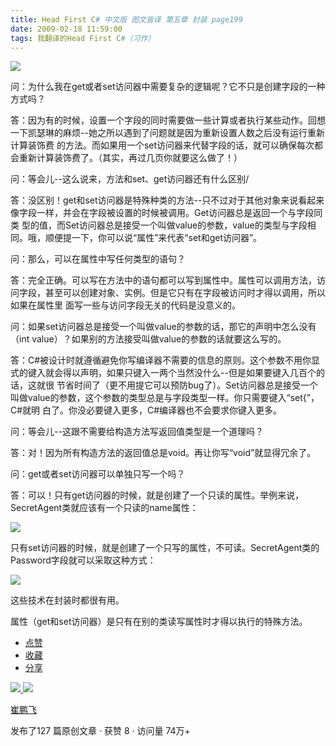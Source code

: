 ```yaml
---
title: Head First C# 中文版 图文皆译 第五章 封装 page199
date: 2009-02-18 11:59:00
tags: 我翻译的Head First C#（习作）
---
```

![](https://p-blog.csdn.net/images/p_blog_csdn_net/cuipengfei1/EntryImages/20090218/2009-02-18_11-20-02.jpg)

问：为什么我在get或者set访问器中需要复杂的逻辑呢？它不只是创建字段的一种方式吗？

答：因为有的时候，设置一个字段的同时需要做一些计算或者执行某些动作。回想一下凯瑟琳的麻烦--她之所以遇到了问题就是因为重新设置人数之后没有运行重新计算装饰费
的方法。而如果用一个set访问器来代替字段的话，就可以确保每次都会重新计算装饰费了。（其实，再过几页你就要这么做了！）

问：等会儿--这么说来，方法和set、get访问器还有什么区别/

答：没区别！get和set访问器是特殊种类的方法--只不过对于其他对象来说看起来像字段一样，并会在字段被设置的时候被调用。Get访问器总是返回一个与字段同类
型的值，而Set访问器总是接受一个叫做value的参数，value的类型与字段相同。哦，顺便提一下，你可以说“属性”来代表“set和get访问器”。

问：那么，可以在属性中写任何类型的语句？

答：完全正确。可以写在方法中的语句都可以写到属性中。属性可以调用方法，访问字段，甚至可以创建对象、实例。但是它只有在字段被访问时才得以调用，所以如果在属性里
面写一些与访问字段无关的代码是没意义的。

问：如果set访问器总是接受一个叫做value的参数的话，那它的声明中怎么没有（int value）？如果别的方法接受叫做value的参数的话就要这么写的。

答：C#被设计时就遵循避免你写编译器不需要的信息的原则。这个参数不用你显式的键入就会得以声明，如果只键入一两个当然没什么--但是如果要键入几百个的话，这就很
节省时间了（更不用提它可以预防bug了）。Set访问器总是接受一个叫做value的参数，这个参数的类型总是与字段类型一样。你只需要键入“set{”，C#就明
白了。你没必要键入更多，C#编译器也不会要求你键入更多。

问：等会儿--这跟不需要给构造方法写返回值类型是一个道理吗？

答：对！因为所有构造方法的返回值总是void。再让你写“void”就显得冗余了。

问：get或者set访问器可以单独只写一个吗？

答：可以！只有get访问器的时候，就是创建了一个只读的属性。举例来说，SecretAgent类就应该有一个只读的name属性：

![](https://p-blog.csdn.net/images/p_blog_csdn_net/cuipengfei1/EntryImages/20090218/2009-02-18_11-52-27.jpg)

只有set访问器的时候，就是创建了一个只写的属性，不可读。SecretAgent类的Password字段就可以采取这种方式：

![](https://p-blog.csdn.net/images/p_blog_csdn_net/cuipengfei1/EntryImages/20090218/2009-02-18_11-54-26.jpg)

这些技术在封装时都很有用。

属性（get和set访问器）是只有在别的类读写属性时才得以执行的特殊方法。

  * [ 点赞  ](javascript:;)
  * [ 收藏  ](javascript:;)
  * [ 分享 ](javascript:;)

[ ![](https://profile.csdnimg.cn/5/2/5/3_cuipengfei1)
![](https://g.csdnimg.cn/static/user-reg-year/1x/11.png)
](https://blog.csdn.net/cuipengfei1)

[ 崔鹏飞 ](https://blog.csdn.net/cuipengfei1)

发布了127 篇原创文章  ·  获赞 8  ·  访问量 74万+

